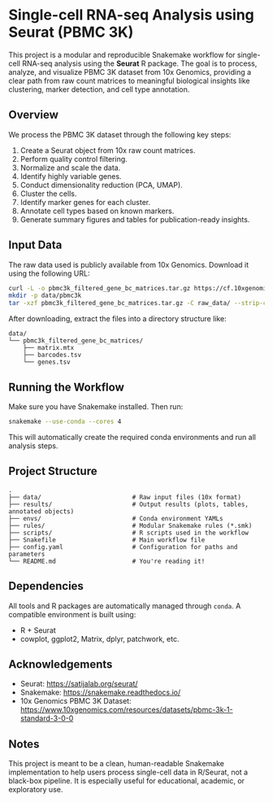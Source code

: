 # Single-cell RNA-seq Analysis using Seurat (PBMC 3K)

This project is a modular and reproducible Snakemake workflow for single-cell RNA-seq analysis using the **Seurat** R package. The goal is to process, analyze, and visualize PBMC 3K dataset from 10x Genomics, providing a clear path from raw count matrices to meaningful biological insights like clustering, marker detection, and cell type annotation.

## Overview

We process the PBMC 3K dataset through the following key steps:

1. Create a Seurat object from 10x raw count matrices.
2. Perform quality control filtering.
3. Normalize and scale the data.
4. Identify highly variable genes.
5. Conduct dimensionality reduction (PCA, UMAP).
6. Cluster the cells.
7. Identify marker genes for each cluster.
8. Annotate cell types based on known markers.
9. Generate summary figures and tables for publication-ready insights.

## Input Data

The raw data used is publicly available from 10x Genomics. Download it using the following URL:

```bash
curl -L -o pbmc3k_filtered_gene_bc_matrices.tar.gz https://cf.10xgenomics.com/samples/cell/pbmc3k/pbmc3k_filtered_gene_bc_matrices.tar.gz
mkdir -p data/pbmc3k
tar -xzf pbmc3k_filtered_gene_bc_matrices.tar.gz -C raw_data/ --strip-components=1
```

After downloading, extract the files into a directory structure like:

```
data/
└── pbmc3k_filtered_gene_bc_matrices/
    ├── matrix.mtx
    ├── barcodes.tsv
    └── genes.tsv
```

## Running the Workflow

Make sure you have Snakemake installed. Then run:

```bash
snakemake --use-conda --cores 4
```

This will automatically create the required conda environments and run all analysis steps.

## Project Structure

```
.
├── data/                         # Raw input files (10x format)
├── results/                      # Output results (plots, tables, annotated objects)
├── envs/                         # Conda environment YAMLs
├── rules/                        # Modular Snakemake rules (*.smk)
├── scripts/                      # R scripts used in the workflow
├── Snakefile                     # Main workflow file
├── config.yaml                   # Configuration for paths and parameters
└── README.md                     # You're reading it!
```

## Dependencies

All tools and R packages are automatically managed through `conda`. A compatible environment is built using:

- R + Seurat
- cowplot, ggplot2, Matrix, dplyr, patchwork, etc.

## Acknowledgements

- Seurat: https://satijalab.org/seurat/
- Snakemake: https://snakemake.readthedocs.io/
- 10x Genomics PBMC 3K Dataset: https://www.10xgenomics.com/resources/datasets/pbmc-3k-1-standard-3-0-0

## Notes

This project is meant to be a clean, human-readable Snakemake implementation to help users process single-cell data in R/Seurat, not a black-box pipeline. It is especially useful for educational, academic, or exploratory use.
